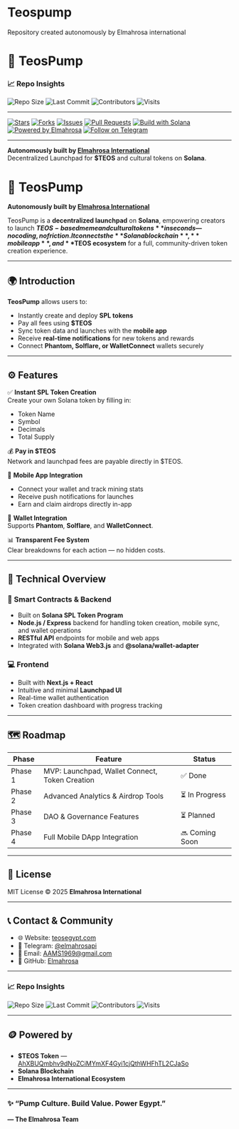 # Teospump
Repository created autonomously by Elmahrosa international
# 🚀 TeosPump

### 📈 Repo Insights

![Repo Size](https://img.shields.io/github/repo-size/Elmahrosa/TeosPump)
![Last Commit](https://img.shields.io/github/last-commit/Elmahrosa/TeosPump)
![Contributors](https://img.shields.io/github/contributors/Elmahrosa/TeosPump)
![Visits](https://komarev.com/ghpvc/?username=Elmahrosa&label=Repo%20Views&color=brightgreen&style=flat)

---
[![Stars](https://img.shields.io/github/stars/Elmahrosa/TeosPump?style=social)](https://github.com/Elmahrosa/TeosPump/stargazers)
[![Forks](https://img.shields.io/github/forks/Elmahrosa/TeosPump?style=social)](https://github.com/Elmahrosa/TeosPump/network/members)
[![Issues](https://img.shields.io/github/issues/Elmahrosa/TeosPump)](https://github.com/Elmahrosa/TeosPump/issues)
[![Pull Requests](https://img.shields.io/github/issues-pr/Elmahrosa/TeosPump)](https://github.com/Elmahrosa/TeosPump/pulls)
[![Build with Solana](https://img.shields.io/badge/Built%20on-Solana-9945FF.svg?logo=solana)](https://solana.com)
[![Powered by Elmahrosa](https://img.shields.io/badge/Powered%20by-Elmahrosa%20International-orange)](https://teosegypt.com)
[![Follow on Telegram](https://img.shields.io/badge/Chat%20on-Telegram-blue?logo=telegram)](https://t.me/elmahrosapi)

---

**Autonomously built by [Elmahrosa International](https://teosegypt.com)**  
Decentralized Launchpad for **$TEOS** and cultural tokens on **Solana**.

# 🚀 TeosPump

**Autonomously built by [Elmahrosa International](https://teosegypt.com)**

TeosPump is a **decentralized launchpad** on **Solana**, empowering creators to launch **$TEOS-based meme and cultural tokens** in seconds — no coding, no friction.  
It connects the **Solana blockchain**, **mobile app**, and **$TEOS ecosystem** for a full, community-driven token creation experience.

---

## 🌍 Introduction

**TeosPump** allows users to:
- Instantly create and deploy **SPL tokens**
- Pay all fees using **$TEOS**
- Sync token data and launches with the **mobile app**
- Receive **real-time notifications** for new tokens and rewards
- Connect **Phantom, Solflare, or WalletConnect** wallets securely

---

## ⚙️ Features

✅ **Instant SPL Token Creation**  
Create your own Solana token by filling in:
- Token Name  
- Symbol  
- Decimals  
- Total Supply  

💰 **Pay in $TEOS**  
Network and launchpad fees are payable directly in $TEOS.

📱 **Mobile App Integration**  
- Connect your wallet and track mining stats  
- Receive push notifications for launches  
- Earn and claim airdrops directly in-app  

🔐 **Wallet Integration**  
Supports **Phantom**, **Solflare**, and **WalletConnect**.

📊 **Transparent Fee System**  
Clear breakdowns for each action — no hidden costs.

---

## 🧠 Technical Overview

### 🧩 Smart Contracts & Backend

- Built on **Solana SPL Token Program**  
- **Node.js / Express** backend for handling token creation, mobile sync, and wallet operations  
- **RESTful API** endpoints for mobile and web apps  
- Integrated with **Solana Web3.js** and **@solana/wallet-adapter**

### 💻 Frontend

- Built with **Next.js + React**  
- Intuitive and minimal **Launchpad UI**  
- Real-time wallet authentication  
- Token creation dashboard with progress tracking  

---

## 🗺️ Roadmap

| Phase | Feature | Status |
|-------|----------|--------|
| Phase 1 | MVP: Launchpad, Wallet Connect, Token Creation | ✅ Done |
| Phase 2 | Advanced Analytics & Airdrop Tools | ⏳ In Progress |
| Phase 3 | DAO & Governance Features | ⏳ Planned |
| Phase 4 | Full Mobile DApp Integration | 🔜 Coming Soon |

---

## 🧾 License

MIT License © 2025 **Elmahrosa International**

---

## 📞 Contact & Community

- 🌐 Website: [teosegypt.com](https://teosegypt.com)  
- 💬 Telegram: [@elmahrosapi](https://t.me/elmahrosapi)  
- 📧 Email: [AAMS1969@gmail.com](mailto:AAMS1969@gmail.com)  
- 🧱 GitHub: [Elmahrosa](https://github.com/Elmahrosa)

---

### 📈 Repo Insights

![Repo Size](https://img.shields.io/github/repo-size/Elmahrosa/TeosPump)
![Last Commit](https://img.shields.io/github/last-commit/Elmahrosa/TeosPump)
![Contributors](https://img.shields.io/github/contributors/Elmahrosa/TeosPump)
![Visits](https://komarev.com/ghpvc/?username=Elmahrosa&label=Repo%20Views&color=brightgreen&style=flat)

---

## 🪙 Powered by

- **$TEOS Token** — [AhXBUQmbhv9dNoZCiMYmXF4Gyi1cjQthWHFhTL2CJaSo](https://explorer.solana.com/address/AhXBUQmbhv9dNoZCiMYmXF4Gyi1cjQthWHFhTL2CJaSo)  
- **Solana Blockchain**  
- **Elmahrosa International Ecosystem**

---

### ✨ “Pump Culture. Build Value. Power Egypt.”  
**— The Elmahrosa Team**
